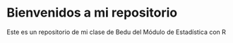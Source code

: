 # Bienvenidos a mi repositorio

Este es un repositorio de mi clase de Bedu del Módulo de Estadística con R